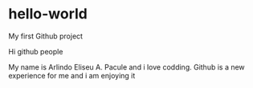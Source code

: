 # hello-world
My first Github project

Hi github people

My name is Arlindo Eliseu A. Pacule and i love codding.
Github is a new experience for me and i am enjoying it

